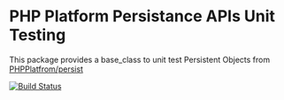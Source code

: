 # PHP Platform Persistance APIs Unit Testing 
This package provides a base_class to unit test Persistent Objects from  [PHPPlatfrom/persist][PHPPlatfromPersist]

[![Build Status](https://travis-ci.org/PHPPlatform/persist-unit.svg?branch=v0.1)](https://travis-ci.org/PHPPlatform/persist-unit)


[PHPPlatfromPersist]:https://github.com/PHPPlatform/persist